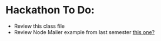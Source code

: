 # Hackathon To Do:

- Review this class file
- Review Node Mailer example from last semester [this one?](https://github.com/Trevor-FanshaweC/mailerTest)